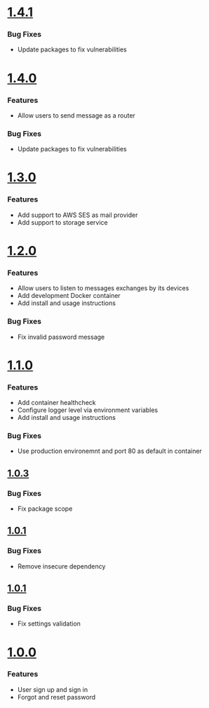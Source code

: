 # [1.4.1](https://github.com/CESARBR/knot-cloud-authenticator/compare/v1.4.0...v1.4.1)

### Bug Fixes

- Update packages to fix vulnerabilities

# [1.4.0](https://github.com/CESARBR/knot-cloud-authenticator/compare/v1.3.0...v1.4.0)

### Features

- Allow users to send message as a router

### Bug Fixes

- Update packages to fix vulnerabilities

# [1.3.0](https://github.com/CESARBR/knot-cloud-authenticator/compare/v1.2.0...v1.3.0)

### Features

- Add support to AWS SES as mail provider
- Add support to storage service

# [1.2.0](https://github.com/CESARBR/knot-cloud-authenticator/compare/v1.1.0...v1.2.0)

### Features

- Allow users to listen to messages exchanges by its devices
- Add development Docker container
- Add install and usage instructions

### Bug Fixes

- Fix invalid password message

# [1.1.0](https://github.com/CESARBR/knot-cloud-authenticator/compare/v1.0.3...v1.1.0)

### Features

- Add container healthcheck
- Configure logger level via environment variables
- Add install and usage instructions

### Bug Fixes

- Use production environemnt and port 80 as default in container

## [1.0.3](https://github.com/CESARBR/knot-cloud-authenticator/compare/v1.0.2...v1.0.3)

### Bug Fixes

- Fix package scope

## [1.0.1](https://github.com/CESARBR/knot-cloud-authenticator/compare/v1.0.1...v1.0.2)

### Bug Fixes

- Remove insecure dependency

## [1.0.1](https://github.com/CESARBR/knot-cloud-authenticator/compare/v1.0.0...v1.0.1)

### Bug Fixes

- Fix settings validation

# [1.0.0](https://github.com/CESARBR/knot-cloud-authenticator/compare/edf7439...v1.0.0)

### Features

- User sign up and sign in
- Forgot and reset password